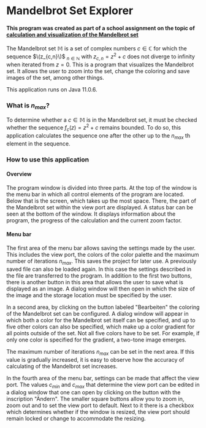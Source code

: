 # Mandelbrot Set Explorer
#### This program was created as part of a school assignment on the topic of [calculation and visualization of the Mandelbrot set](https://github.com/r-schl/mandelbrot-set-paper)
The Mandelbrot set $\mathbb {M}$ is a set of complex numbers $c \in \mathbb {C}$ for which the sequence $\(z_{c,n}\)$ $_{n \in \mathbb {N}}$ with $z_{c,n}=z^2+c$ does not diverge to infinity when iterated from $z=0$. This is a program that visualizes the Mandelbrot set. It allows the user to zoom into the set, change the coloring and save images of the set, among other things. 

This application runs on Java 11.0.6. 

### What is $n_{max}$?

To determine whether a $c \in \mathbb {M}$ is in the Mandelbrot set, it must be checked whether the sequence $f_c(z)=z^2+c$ remains bounded. To do so, this application calculates the sequence one after the other up to the $n_{max}$ th element in the sequence. 

### How to use this application

#### Overview

The program window is divided into three parts. At the top of the window is the menu bar in which all control elements of the program are located. Below that is the screen, which takes up the most space. There, the part of the Mandelbrot set within the view port are displayed. A status bar can be seen at the bottom of the window. It displays information about the program, the progress of the calculation and the current zoom factor. 

#### Menu bar

The first area of the menu bar allows saving the settings made by the user. This includes the view port, the colors of the color palette and the maximum number of iterations $n_{max}$. This saves the project for later use. A previously saved file can also be loaded again. In this case the settings described in the file are transferred to the program. In addition to the first two buttons, there is another button in this area that allows the user to save what is displayed as an image. A dialog window will then open in which the size of the image and the storage location must be specified by the user. 

In a second area, by clicking on the button labeled "Bearbeiten" the coloring of the Mandelbrot set can be configured. A dialog window will appear in which both a color for the Mandelbrot set itself can be specified, and up to five other colors can also be specified, which make up a color gradient for all points outside of the set. Not all five colors have to be set. For example, if only one color is specified for the gradient, a two-tone image emerges. 

The maximum number of iterations $n_{max}$ can be set in the next area. If this value is gradually increased, it is easy to observe how the accuracy of calculating of the Mandelbrot set increases. 

In the fourth area of the menu bar, settings can be made that affect the view port. The values $c_{min}$ and $c_{max}$ that determine the view port can be edited in a dialog window that one can open by clicking on the button with the inscription "Ändern". The smaller square buttons allow you to zoom in, zoom out and to set the view port to default. Next to it there is a checkbox which determines whether if the window is resized, the view port should remain locked or change to accommodate the resizing. 
